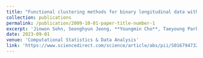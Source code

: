 ```yaml
---
title: "Functional clustering methods for binary longitudinal data with temporal heterogeneity"
collection: publications
permalink: /publication/2009-10-01-paper-title-number-1
excerpt: 'Jinwon Sohn, Seonghyun Jeong, **Youngmin Cho**, Taeyoung Park (2023)'
date: 2023-09-01
venue: 'Computational Statistics & Data Analysis'
link: 'https://www.sciencedirect.com/science/article/abs/pii/S0167947323000774'
---
```


